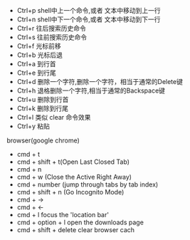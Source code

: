 - Ctrl+p shell中上一个命令,或者 文本中移动到上一行
- Ctrl+n shell中下一个命令,或者 文本中移动到下一行
- Ctrl+r 往后搜索历史命令
- Ctrl+s 往前搜索历史命令
- Ctrl+f 光标前移
- Ctrl+b 光标后退
- Ctrl+a 到行首
- Ctrl+e 到行尾
- Ctrl+d 删除一个字符,删除一个字符，相当于通常的Delete键
- Ctrl+h 退格删除一个字符,相当于通常的Backspace键
- Ctrl+u 删除到行首
- Ctrl+k 删除到行尾
- Ctrl+l 类似 clear 命令效果
- Ctrl+y 粘贴

browser(google chrome)
- cmd + t
- cmd + shift + t(Open Last Closed Tab)
- cmd + n
- cmd + w (Close the Active Right Away)
- cmd + number (jump through tabs by tab index)
- cmd + shift + n (Go Incognito Mode)
- cmd + ->
- cmd + <-
- cmd + l focus the 'location bar'
- cmd + option + l open the downloads page
- cmd + shift + delete clear browser cach